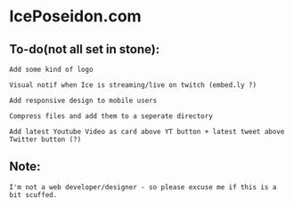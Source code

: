 # IcePoseidon.com

## To-do(not all set in stone):

    Add some kind of logo

    Visual notif when Ice is streaming/live on twitch (embed.ly ?)

    Add responsive design to mobile users

    Compress files and add them to a seperate directory
    
    Add latest Youtube Video as card above YT button + latest tweet above Twitter button (?)
    

## Note:
    I'm not a web developer/designer - so please excuse me if this is a bit scuffed.
